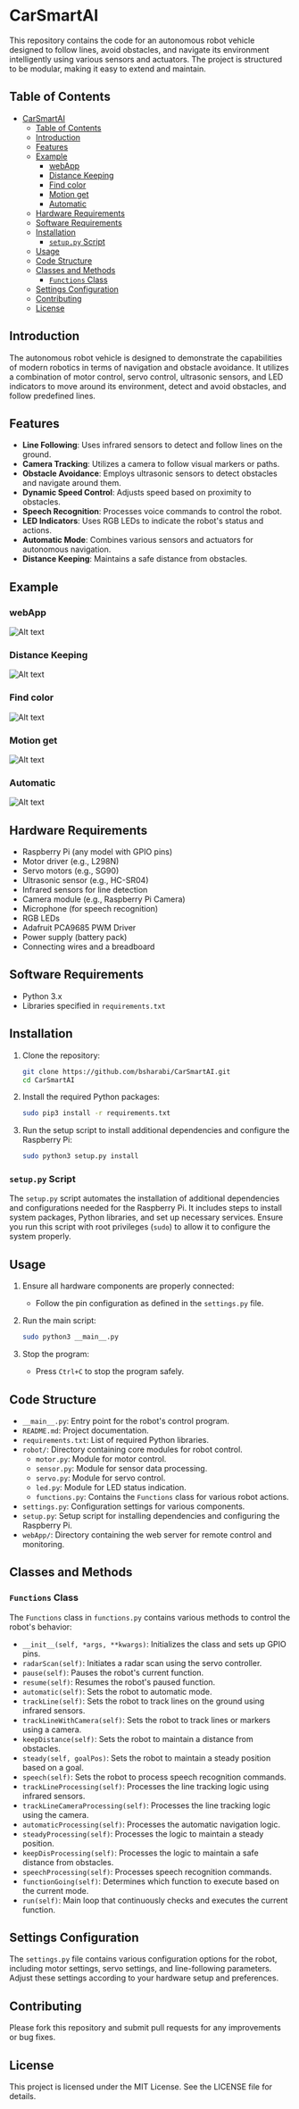 # CarSmartAI

This repository contains the code for an autonomous robot vehicle designed to follow lines, avoid obstacles, and navigate its environment intelligently using various sensors and actuators. The project is structured to be modular, making it easy to extend and maintain.

## Table of Contents
- [CarSmartAI](#carsmartai)
  - [Table of Contents](#table-of-contents)
  - [Introduction](#introduction)
  - [Features](#features)
  - [Example](#example)
    - [webApp](#webapp)
    - [Distance Keeping](#distance-keeping)
    - [Find color](#find-color)
    - [Motion get](#motion-get)
    - [Automatic](#automatic)
  - [Hardware Requirements](#hardware-requirements)
  - [Software Requirements](#software-requirements)
  - [Installation](#installation)
    - [`setup.py` Script](#setuppy-script)
  - [Usage](#usage)
  - [Code Structure](#code-structure)
  - [Classes and Methods](#classes-and-methods)
    - [`Functions` Class](#functions-class)
  - [Settings Configuration](#settings-configuration)
  - [Contributing](#contributing)
  - [License](#license)

## Introduction
The autonomous robot vehicle is designed to demonstrate the capabilities of modern robotics in terms of navigation and obstacle avoidance. It utilizes a combination of motor control, servo control, ultrasonic sensors, and LED indicators to move around its environment, detect and avoid obstacles, and follow predefined lines.




## Features
- **Line Following**: Uses infrared sensors to detect and follow lines on the ground.
- **Camera Tracking**: Utilizes a camera to follow visual markers or paths.
- **Obstacle Avoidance**: Employs ultrasonic sensors to detect obstacles and navigate around them.
- **Dynamic Speed Control**: Adjusts speed based on proximity to obstacles.
- **Speech Recognition**: Processes voice commands to control the robot.
- **LED Indicators**: Uses RGB LEDs to indicate the robot's status and actions.
- **Automatic Mode**: Combines various sensors and actuators for autonomous navigation.
- **Distance Keeping**: Maintains a safe distance from obstacles.

## Example
### webApp
![Alt text](images/webapp.png)
### Distance Keeping
![Alt text](images/kdv2.gif)
### Find color
![Alt text](images/findColor.gif)
### Motion get
![Alt text](images/detect.gif)
### Automatic
![Alt text](images/autov2.gif)


## Hardware Requirements
- Raspberry Pi (any model with GPIO pins)
- Motor driver (e.g., L298N)
- Servo motors (e.g., SG90)
- Ultrasonic sensor (e.g., HC-SR04)
- Infrared sensors for line detection
- Camera module (e.g., Raspberry Pi Camera)
- Microphone (for speech recognition)
- RGB LEDs
- Adafruit PCA9685 PWM Driver
- Power supply (battery pack)
- Connecting wires and a breadboard

## Software Requirements
- Python 3.x
- Libraries specified in `requirements.txt`

## Installation
1. Clone the repository:
    ```bash
    git clone https://github.com/bsharabi/CarSmartAI.git
    cd CarSmartAI
    ```

2. Install the required Python packages:
    ```bash
    sudo pip3 install -r requirements.txt
    ```

3. Run the setup script to install additional dependencies and configure the Raspberry Pi:
    ```bash
    sudo python3 setup.py install
    ```

### `setup.py` Script
The `setup.py` script automates the installation of additional dependencies and configurations needed for the Raspberry Pi. It includes steps to install system packages, Python libraries, and set up necessary services. Ensure you run this script with root privileges (`sudo`) to allow it to configure the system properly.

## Usage
1. Ensure all hardware components are properly connected:
    - Follow the pin configuration as defined in the `settings.py` file.

2. Run the main script:
    ```bash
    sudo python3 __main__.py
    ```

3. Stop the program:
    - Press `Ctrl+C` to stop the program safely.

## Code Structure
- `__main__.py`: Entry point for the robot's control program.
- `README.md`: Project documentation.
- `requirements.txt`: List of required Python libraries.
- `robot/`: Directory containing core modules for robot control.
  - `motor.py`: Module for motor control.
  - `sensor.py`: Module for sensor data processing.
  - `servo.py`: Module for servo control.
  - `led.py`: Module for LED status indication.
  - `functions.py`: Contains the `Functions` class for various robot actions.
- `settings.py`: Configuration settings for various components.
- `setup.py`: Setup script for installing dependencies and configuring the Raspberry Pi.
- `webApp/`: Directory containing the web server for remote control and monitoring.

## Classes and Methods

### `Functions` Class
The `Functions` class in `functions.py` contains various methods to control the robot's behavior:

- `__init__(self, *args, **kwargs)`: Initializes the class and sets up GPIO pins.
- `radarScan(self)`: Initiates a radar scan using the servo controller.
- `pause(self)`: Pauses the robot's current function.
- `resume(self)`: Resumes the robot's paused function.
- `automatic(self)`: Sets the robot to automatic mode.
- `trackLine(self)`: Sets the robot to track lines on the ground using infrared sensors.
- `trackLineWithCamera(self)`: Sets the robot to track lines or markers using a camera.
- `keepDistance(self)`: Sets the robot to maintain a distance from obstacles.
- `steady(self, goalPos)`: Sets the robot to maintain a steady position based on a goal.
- `speech(self)`: Sets the robot to process speech recognition commands.
- `trackLineProcessing(self)`: Processes the line tracking logic using infrared sensors.
- `trackLineCameraProcessing(self)`: Processes the line tracking logic using the camera.
- `automaticProcessing(self)`: Processes the automatic navigation logic.
- `steadyProcessing(self)`: Processes the logic to maintain a steady position.
- `keepDisProcessing(self)`: Processes the logic to maintain a safe distance from obstacles.
- `speechProcessing(self)`: Processes speech recognition commands.
- `functionGoing(self)`: Determines which function to execute based on the current mode.
- `run(self)`: Main loop that continuously checks and executes the current function.

## Settings Configuration
The `settings.py` file contains various configuration options for the robot, including motor settings, servo settings, and line-following parameters. Adjust these settings according to your hardware setup and preferences.

## Contributing
Please fork this repository and submit pull requests for any improvements or bug fixes.

## License
This project is licensed under the MIT License. See the LICENSE file for details.